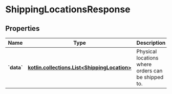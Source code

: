 
# ShippingLocationsResponse

## Properties
Name | Type | Description | Notes
------------ | ------------- | ------------- | -------------
**&#x60;data&#x60;** | [**kotlin.collections.List&lt;ShippingLocation&gt;**](ShippingLocation.md) | Physical locations where orders can be shipped to. |  [optional]



